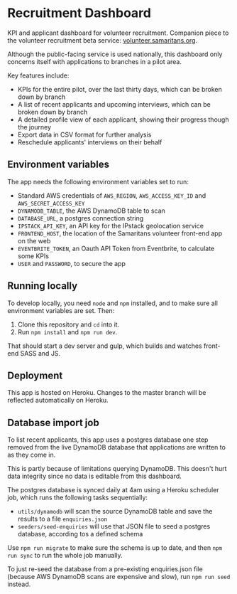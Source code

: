 Recruitment Dashboard
=====================

KPI and applicant dashboard for volunteer recruitment. Companion piece to the volunteer recruitment beta service: [volunteer.samaritans.org](https://volunteer.samaritans.org).

Although the public-facing service is used nationally, this dashboard only concerns itself with applications to branches in a pilot area.

Key features include:

- KPIs for the entire pilot, over the last thirty days, which can be broken down by branch
- A list of recent applicants and upcoming interviews, which can be broken down by branch
- A detailed profile view of each applicant, showing their progress though the journey
- Export data in CSV format for further analysis
- Reschedule applicants' interviews on their behalf

Environment variables
---------------------

The app needs the following environment variables set to run:

* Standard AWS credentials of `AWS_REGION`, `AWS_ACCESS_KEY_ID` and `AWS_SECRET_ACCESS_KEY`
* `DYNAMODB_TABLE`, the AWS DynamoDB table to scan
* `DATABASE_URL`, a postgres connection string
* `IPSTACK_API_KEY`, an API key for the IPstack geolocation service
* `FRONTEND_HOST`, the location of the Samaritans volunteer front-end app on the web
* `EVENTBRITE_TOKEN`, an Oauth API Token from Eventbrite, to calculate some KPIs
* `USER` and `PASSWORD`, to secure the app

Running locally
---------------

To develop locally, you need `node` and `npm` installed, and to make sure all environment variables are set. Then:

1. Clone this repository and `cd` into it.
2. Run `npm install` and `npm run dev`.

That should start a dev server and gulp, which builds and watches front-end SASS and JS.

Deployment
----------

This app is hosted on Heroku. Changes to the master branch will be reflected automatically on Heroku.


Database import job
-------------------

To list recent applicants, this app uses a postgres database one step removed from the live DynamoDB database that applications are written to as they come in.

This is partly because of limitations querying DynamoDB. This doesn't hurt data integrity since no data is editable from this dashboard.

The postgres database is synced daily at 4am using a Heroku scheduler job, which runs the following tasks sequentially:

- `utils/dynamodb` will scan the source DynamoDB table and save the results to a file `enquiries.json`
- `seeders/seed-enquiries` will use that JSON file to seed a postgres database, according tos a defined schema

Use `npm run migrate` to make sure the schema is up to date, and then `npm run sync` to run the whole job manually.

To just re-seed the database from a pre-existing enquiries.json file (because AWS DynamoDB scans are expensive and slow), run `npm run seed` instead.
